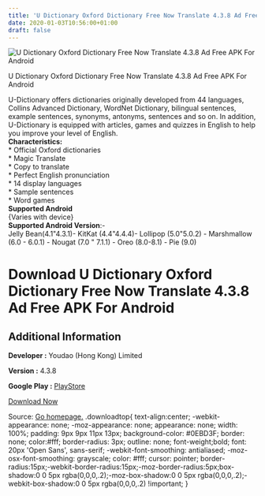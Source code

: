 ```yaml
---
title: 'U Dictionary Oxford Dictionary Free Now Translate 4.3.8 Ad Free APK For Android'
date: 2020-01-03T10:56:00+01:00
draft: false
---
```


![U Dictionary Oxford Dictionary Free Now Translate 4.3.8 Ad Free APK For Android](https://i1.wp.com/apkhome.net/wp-content/uploads/2020/01/U-Dictionary-Oxford-Dictionary-Free-Now-Translate-4.3.8-Ad-Free.png "U Dictionary Oxford Dictionary Free Now Translate 4.3.8 Ad Free APK For Android")

  

U Dictionary Oxford Dictionary Free Now Translate 4.3.8 Ad Free APK For Android

U-Dictionary offers dictionaries originally developed from 44 languages, Collins Advanced Dictionary, WordNet Dictionary, bilingual sentences, example sentences, synonyms, antonyms, sentences and so on. In addition, U-Dictionary is equipped with articles, games and quizzes in English to help you improve your level of English.  
**Characteristics:**  
\* Official Oxford dictionaries  
\* Magic Translate  
\* Copy to translate  
\* Perfect English pronunciation  
\* 14 display languages  
\* Sample sentences  
\* Word games  
**Supported Android**  
{Varies with device}  
**Supported Android Version**:-  
Jelly Bean(4.1"4.3.1)- KitKat (4.4"4.4.4)- Lollipop (5.0"5.0.2) - Marshmallow (6.0 - 6.0.1) - Nougat (7.0 " 7.1.1) - Oreo (8.0-8.1) - Pie (9.0)

Download U Dictionary Oxford Dictionary Free Now Translate 4.3.8 Ad Free APK For Android
========================================================================================

Additional Information
----------------------

**Developer :** Youdao (Hong Kong) Limited

**Version :** 4.3.8

**Google Play :** [PlayStore](https://play.google.com/store/apps/details?id=com.youdao.hindict&hl=en)

  

[Download Now](https://store4app.co/post/u-dictionary-oxford-dictionary-free-now-translate-4-3-8-ad-free-apk-for-android_1578037637)

  
Source: [Go homepage.](https://store4app.co/post/u-dictionary-oxford-dictionary-free-now-translate-4-3-8-ad-free-apk-for-android_1578037637) .downloadtop{ text-align:center; -webkit-appearance: none; -moz-appearance: none; appearance: none; width: 100%; padding: 9px 9px 11px 13px; background-color: #0EBD3F; border: none; color:#fff; border-radius: 3px; outline: none; font-weight;bold; font: 20px 'Open Sans', sans-serif; -webkit-font-smoothing: antialiased; -moz-osx-font-smoothing: grayscale; color: #fff; cursor: pointer; border-radius:15px;-webkit-border-radius:15px;-moz-border-radius:5px;box-shadow:0 0 5px rgba(0,0,0,.2);-moz-box-shadow:0 0 5px rgba(0,0,0,.2);-webkit-box-shadow:0 0 5px rgba(0,0,0,.2) !important; }